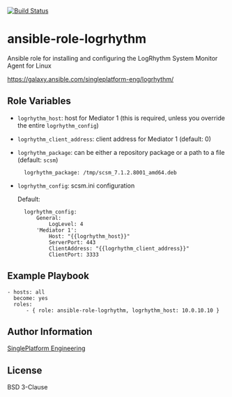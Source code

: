 [![Build Status](https://travis-ci.org/singleplatform-eng/ansible-role-logrhythm.svg?branch=master)](https://travis-ci.org/singleplatform-eng/ansible-role-logrhythm)

ansible-role-logrhythm
=========

Ansible role for installing and configuring the LogRhythm System Monitor Agent for Linux

https://galaxy.ansible.com/singleplatform-eng/logrhythm/

Role Variables
--------------

- `logrhythm_host`: host for Mediator 1 (this is required, unless you override the entire `logrhythm_config`)

- `logrhythm_client_address`: client address for Mediator 1 (default: 0)

- `logrhythm_package`: can be either a repository package or a path to a file (default: `scsm`)

        logrhythm_package: /tmp/scsm_7.1.2.8001_amd64.deb

- `logrhythm_config`: scsm.ini configuration

    Default:
    
        logrhythm_config:
            General:
                LogLevel: 4
            'Mediator 1':
                Host: "{{logrhythm_host}}"
                ServerPort: 443
                ClientAddress: "{{logrhythm_client_address}}"
                ClientPort: 3333

Example Playbook
----------------

    - hosts: all
      become: yes
      roles:
          - { role: ansible-role-logrhythm, logrhythm_host: 10.0.10.10 }

Author Information
------------------

[SinglePlatform Engineering](http://engineering.singleplatform.com/)

License
-------

BSD 3-Clause
